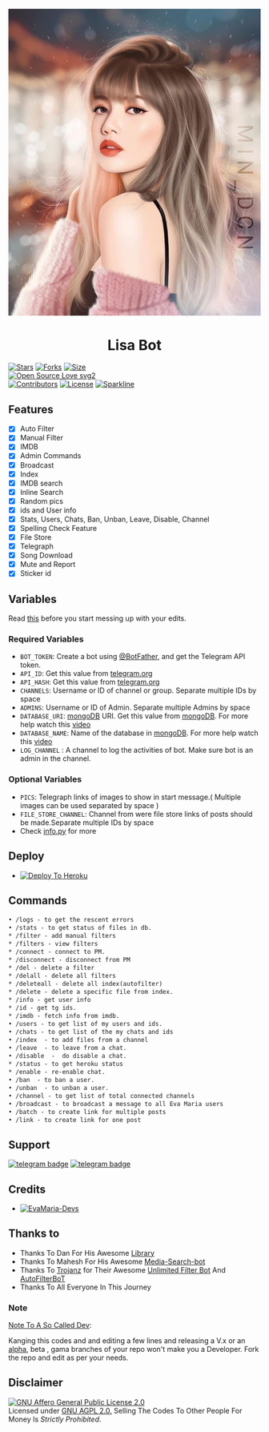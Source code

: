 <p align="center">
  <img src="assets/logo.jpeg" alt="Eva Maria Logo">
</p>
<h1 align="center">
  <b>Lisa Bot</b>
</h1>


[![Stars](https://img.shields.io/github/stars/EvamariaTG/EvaMaria?style=flat-square&color=yellow)](https://github.com/EvamariaTG/EvaMaria/stargazers)
[![Forks](https://img.shields.io/github/forks/EvamariaTG/EvaMaria?style=flat-square&color=orange)](https://github.com/EvamariaTG/EvaMaria/fork)
[![Size](https://img.shields.io/github/repo-size/EvamariaTG/EvaMaria?style=flat-square&color=green)](https://github.com/EvamariaTG/EvaMaria/)   
[![Open Source Love svg2](https://badges.frapsoft.com/os/v2/open-source.svg?v=103)](https://github.com/EvamariaTG/EvaMaria)   
[![Contributors](https://img.shields.io/github/contributors/EvamariaTG/EvaMaria?style=flat-square&color=green)](https://github.com/EvamariaTG/EvaMaria/graphs/contributors)
[![License](https://img.shields.io/badge/License-AGPL-blue)](https://github.com/EvamariaTG/EvaMaria/blob/main/LICENSE)
[![Sparkline](https://stars.medv.io/EvamariaTG/EvaMaria.svg)](https://stars.medv.io/EvamariaTG/EvaMaria)


## Features

- [x] Auto Filter
- [x] Manual Filter
- [x] IMDB
- [x] Admin Commands
- [x] Broadcast
- [x] Index
- [x] IMDB search
- [x] Inline Search
- [x] Random pics
- [x] ids and User info 
- [x] Stats, Users, Chats, Ban, Unban, Leave, Disable, Channel
- [x] Spelling Check Feature
- [x] File Store
- [x] Telegraph 
- [x] Song Download 
- [x] Mute and Report 
- [x] Sticker id
## Variables

Read [this](https://telegram.dog/TeamEvamaria/12) before you start messing up with your edits.

### Required Variables
* `BOT_TOKEN`: Create a bot using [@BotFather](https://telegram.dog/BotFather), and get the Telegram API token.
* `API_ID`: Get this value from [telegram.org](https://my.telegram.org/apps)
* `API_HASH`: Get this value from [telegram.org](https://my.telegram.org/apps)
* `CHANNELS`: Username or ID of channel or group. Separate multiple IDs by space
* `ADMINS`: Username or ID of Admin. Separate multiple Admins by space
* `DATABASE_URI`: [mongoDB](https://www.mongodb.com) URI. Get this value from [mongoDB](https://www.mongodb.com). For more help watch this [video](https://youtu.be/1G1XwEOnxxo)
* `DATABASE_NAME`: Name of the database in [mongoDB](https://www.mongodb.com). For more help watch this [video](https://youtu.be/1G1XwEOnxxo)
* `LOG_CHANNEL` : A channel to log the activities of bot. Make sure bot is an admin in the channel.
### Optional Variables
* `PICS`: Telegraph links of images to show in start message.( Multiple images can be used separated by space )
* `FILE_STORE_CHANNEL`: Channel from were file store links of posts should be made.Separate multiple IDs by space
* Check [info.py](https://github.com/EvamariaTG/evamaria/blob/master/info.py) for more


## Deploy
-  [![Deploy To Heroku](https://www.herokucdn.com/deploy/button.svg)](https://heroku.com/deploy?template=https://github.com/VysakhTG/EvaMaria-1/tree/master)

## Commands
```
• /logs - to get the rescent errors
• /stats - to get status of files in db.
* /filter - add manual filters
* /filters - view filters
* /connect - connect to PM.
* /disconnect - disconnect from PM
* /del - delete a filter
* /delall - delete all filters
* /deleteall - delete all index(autofilter)
* /delete - delete a specific file from index.
* /info - get user info
* /id - get tg ids.
* /imdb - fetch info from imdb.
• /users - to get list of my users and ids.
• /chats - to get list of the my chats and ids 
• /index  - to add files from a channel
• /leave  - to leave from a chat.
• /disable  -  do disable a chat.
* /status - to get heroku status
* /enable - re-enable chat.
• /ban  - to ban a user.
• /unban  - to unban a user.
• /channel - to get list of total connected channels
• /broadcast - to broadcast a message to all Eva Maria users
• /batch - to create link for multiple posts
• /link - to create link for one post
```
## Support
[![telegram badge](https://img.shields.io/badge/Telegram-Group-30302f?style=flat&logo=telegram)](https://telegram.dog/EvaMariaSupport)
[![telegram badge](https://img.shields.io/badge/Telegram-Channel-30302f?style=flat&logo=telegram)](https://telegram.dog/TeamEvamaria)

## Credits 
* [![EvaMaria-Devs](https://img.shields.io/static/v1?label=EvaMaria&message=devs&color=critical)](https://telegram.dog/EvaMariaDevs)


## Thanks to 
 - Thanks To Dan For His Awesome [Library](https://github.com/pyrogram/pyrogram)
 - Thanks To Mahesh For His Awesome [Media-Search-bot](https://github.com/Mahesh0253/Media-Search-bot)
 - Thanks To [Trojanz](https://github.com/trojanzhex) for Their Awesome [Unlimited Filter Bot](https://github.com/TroJanzHEX/Unlimited-Filter-Bot) And [AutoFilterBoT](https://github.com/trojanzhex/auto-filter-bot)
 - Thanks To All Everyone In This Journey

### Note

[Note To A So Called Dev](https://telegram.dog/subin_works/203): 

Kanging this codes and and editing a few lines and releasing a V.x  or an [alpha](https://telegram.dog/subin_works/204), beta , gama branches of your repo won't make you a Developer.
Fork the repo and edit as per your needs.

## Disclaimer
[![GNU Affero General Public License 2.0](https://www.gnu.org/graphics/agplv3-155x51.png)](https://www.gnu.org/licenses/agpl-3.0.en.html#header)    
Licensed under [GNU AGPL 2.0.](https://github.com/EvamariaTG/evamaria/blob/master/LICENSE)
Selling The Codes To Other People For Money Is *Strictly Prohibited*.

